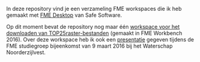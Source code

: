 In deze repository vind je een verzameling FME workspaces die ik heb gemaakt met [FME Desktop](https://www.safe.com/fme/fme-desktop/) van Safe Software.

Op dit moment bevat de repository nog maar één [workspace voor het downloaden van TOP25raster-bestanden](https://github.com/FrieseWoudloper/FME_workspaces/tree/master/TOP25raster/Workspace) (gemaakt in FME Workbench 2016). Over deze workspace heb ik ook een [presentatie](https://github.com/FrieseWoudloper/FME_workspaces/blob/master/TOP25raster/Presentatie) gegeven tijdens de FME studiegroep bijeenkomst van 9 maart 2016 bij het Waterschap Noorderzijlvest.
